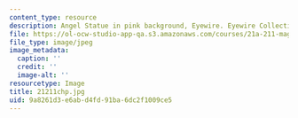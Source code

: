 ```yaml
---
content_type: resource
description: Angel Statue in pink background, Eyewire. Eyewire Collection
file: https://ol-ocw-studio-app-qa.s3.amazonaws.com/courses/21a-211-magic-witchcraft-and-the-spirit-world-fall-2003/9a8261d3e6abd4fd91ba6dc2f1009ce5_21211chp.jpg
file_type: image/jpeg
image_metadata:
  caption: ''
  credit: ''
  image-alt: ''
resourcetype: Image
title: 21211chp.jpg
uid: 9a8261d3-e6ab-d4fd-91ba-6dc2f1009ce5
---
```

